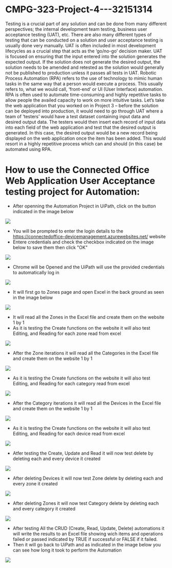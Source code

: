# CMPG-323-Project-4---32151314
Testing is a crucial part of any solution and can be done from many different perspectives; the
internal development team testing, business user acceptance testing (UAT), etc. There are also
many different types of testing that can be conducted on a solution and user acceptance testing
is usually done very manually. UAT is often included in most development lifecycles as a crucial
step that acts as the ‘go/no-go’ decision maker. UAT is focused on ensuring that the input entered
into the solution generates the expected output. If the solution does not generate the desired
output, the solution needs to be amended and retested as the solution would generally not be
published to production unless it passes all tests in UAT.
Robotic Process Automation (RPA) refers to the use of technology to mimic human tasks in the
same way that a person would execute a process. This usually refers to, what we would call,
‘front-end’ or UI (User Interface) automation. RPA is often used to automate time-consuming and
highly repetitive tasks to allow people the availed capacity to work on more intuitive tasks.
Let’s take the web application that you worked on in Project 3 – before the solution can be
deployed into production, it would need to go through UAT where a team of ‘testers’ would have
a test dataset containing input data and desired output data. The testers would then insert each
record of input data into each field of the web application and test that the desired output is
generated. In this case, the desired output would be a new record being displayed on the web
application once the item has been added. This would resort in a highly repetitive process which
can and should (in this case) be automated using RPA.

# How to use the Connected Office Web Application User Acceptance testing project for Automation:
- After openning the Automation Project in UiPath, click on the button indicated in the image below

![](Photos/1.png)

- You will be prompted to enter the login details to the https://connectedoffice-devicemanagement.azurewebsites.net/ website
- Entere credentials and check the checkbox indicated on the image below to save them then click "OK"

![](Photos/2.png)

- Chrome will be Opened and the UiPath will use the provided credentials to automatically log in

![](Photos/3.png)

- It will first go to Zones page and open Excel in the back ground as seen in the image below

![](Photos/4.png)

- It will read all the Zones in the Excel file and create them on the website 1 by 1
- As it is testing the Create functions on the website it will also test Editing, and Reading for each zone read from excel

![](Photos/5.png)

- After the Zone iterations it will read all the Categories in the Excel file and create them on the website 1 by 1

![](Photos/6.png)

- As it is testing the Create functions on the website it will also test Editing, and Reading for each category read from excel

![](Photos/7.png)

- After the Category iterations it will read all the Devices in the Excel file and create them on the website 1 by 1

![](Photos/8.png)

- As it is testing the Create functions on the website it will also test Editing, and Reading for each device read from excel

![](Photos/9.png)

- Atfer testing the Create, Update and Read it will now test delete by deleting each and every device it created

![](Photos/10.png)

- After deleting Devices it will now test Zone delete by deleting each and every zone it created

![](Photos/11.png)

- After deleting Zones it will now test Category delete by deleting each and every category it created

![](Photos/12.png)

- After testing All the CRUD (Create, Read, Update, Delete) automations it will write the results to an Excel file showing wich items and operations failed or passed indicated by TRUE if successful or FALSE if it failed.
- Then it will go back to UiPath and as indicated in the image below you can see how long it took to perform the Automation

![](Photos/13.png)
